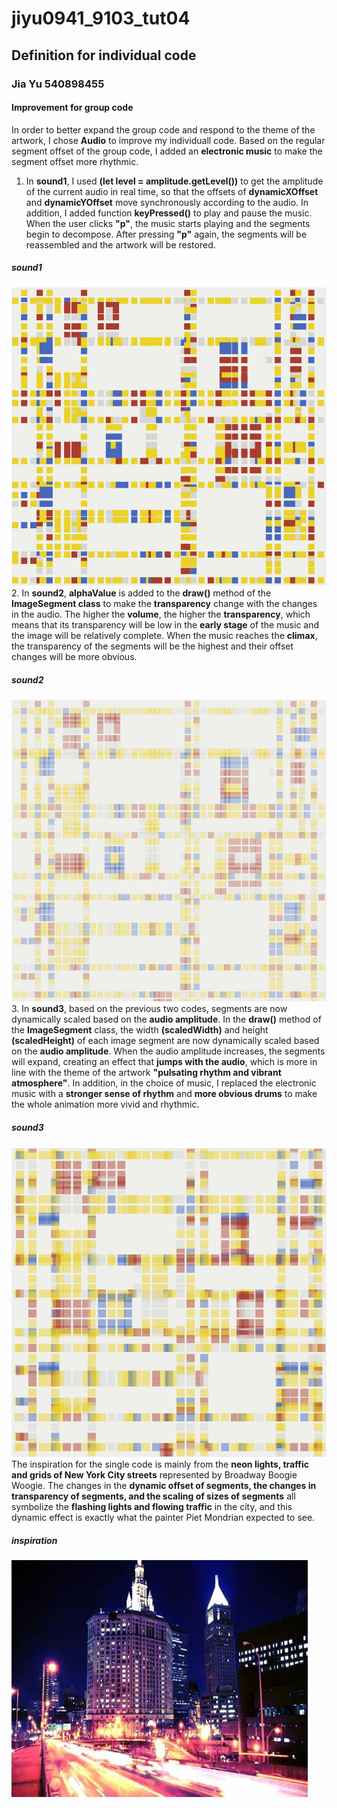 # jiyu0941_9103_tut04

## Definition for individual code
### Jia Yu 540898455


#### Improvement for group code
In order to better expand the group code and respond to the theme of the artwork, I chose **Audio** to improve my individuall code. Based on the regular segment offset of the group code, I added an **electronic music** to make the segment offset more rhythmic.
1. In **sound1**, I used **(let level = amplitude.getLevel())** to get the amplitude of the current audio in real time, so that the offsets of **dynamicXOffset** and **dynamicYOffset** move synchronously according to the audio. In addition, I added function **keyPressed()** to play and pause the music. When the user clicks **"p"**, the music starts playing and the segments begin to decompose. After pressing **"p"** again, the segments will be reassembled and the artwork will be restored.
##### sound1
![Screenshot of sound1](assets/sound1.jpg)
2. In **sound2**, **alphaValue** is added to the **draw()** method of the **ImageSegment class** to make the **transparency** change with the changes in the audio. The higher the **volume**, the higher the **transparency**, which means that its transparency will be low in the **early stage** of the music and the image will be relatively complete. When the music reaches the **climax**, the transparency of the segments will be the highest and their offset changes will be more obvious.
##### sound2
![Screenshot of sound2](assets/sound2.jpg)
3. In **sound3**, based on the previous two codes, segments are now dynamically scaled based on the **audio amplitude**. In the **draw()** method of the **ImageSegment** class, the width **(scaledWidth)** and height **(scaledHeight)** of each image segment are now dynamically scaled based on the **audio amplitude**. When the audio amplitude increases, the segments will expand, creating an effect that **jumps with the audio**, which is more in line with the theme of the artwork **"pulsating rhythm and vibrant atmosphere"**. In addition, in the choice of music, I replaced the electronic music with a **stronger sense of rhythm** and **more obvious drums** to make the whole animation more vivid and rhythmic.
##### sound3
![Screenshot of sound3](assets/sound3.jpg)
The inspiration for the single code is mainly from the **neon lights, traffic and grids of New York City streets** represented by Broadway Boogie Woogie. The changes in the **dynamic offset of segments, the changes in transparency of segments, and the scaling of sizes of segments** all symbolize the **flashing lights and flowing traffic** in the city, and this dynamic effect is exactly what the painter Piet Mondrian expected to see.

##### inspiration
![image of inspiration](assets/OIP.jfif)




